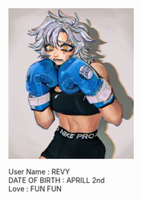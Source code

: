 <img src = "/assets/img/heh.jpeg/" width = "250" height="300"/>  

User Name : REVY  
DATE OF BIRTH : APRILL 2nd  
Love : FUN FUN   